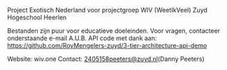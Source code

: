 Project Exotisch Nederland voor projectgroep WIV (WeetIkVeel) Zuyd Hogeschool Heerlen

Bestanden zijn puur voor educatieve doeleinden. Voor vragen, contacteer onderstaande e-mail A.U.B.
API code met dank aan: https://github.com/RoyMengelers-zuyd/3-tier-architecture-api-demo

Website: wiv.one
Contact: 2405158peeters@zuyd.nl(Danny Peeters)